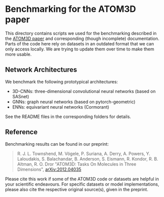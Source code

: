 # Benchmarking for the ATOM3D paper

This directory contains scripts we used for the benchmarking described in the [ATOM3D paper](https://arxiv.org/abs/2012.04035) and corresponding (though incomplete) documentation.
Parts of the code here rely on datasets in an outdated format that we can only access locally. We are trying to update them over time to make them more usable. 


## Network Architectures

We benchmark the following prototypical architectures:
* 3D-CNNs: three-dimensional convolutional neural networks (based on SASnet)  
* GNNs: graph neural networks (based on pytorch-geometric)
* ENNs: equivariant neural networks (Cormorant)

See the README files in the corresponding folders for details.

## Reference

Benchmarking results can be found in our preprint:

> R. J. L. Townshend, M. Vögele, P. Suriana, A. Derry, A. Powers, Y. Laloudakis, S. Balachandar, B. Anderson, S. Eismann, R. Kondor, R. B. Altman, R. O. Dror "ATOM3D: Tasks On Molecules in Three Dimensions", [arXiv:2012.04035](https://arxiv.org/abs/2012.04035)
  
Please cite this work if some of the ATOM3D code or datasets are helpful in your scientific endeavours. For specific datasets or model implementations, please also cite the respective original source(s), given in the preprint.


